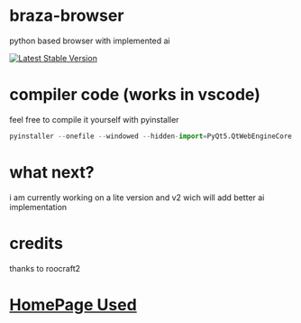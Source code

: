 # braza-browser
python based browser with implemented ai

[![Latest Stable Version](https://poser.pugx.org/chrome-php/chrome/version)](https://packagist.org/packages/chrome-php/chrome)


# compiler code (works in vscode)
feel free to compile it yourself with pyinstaller
```python
pyinstaller --onefile --windowed --hidden-import=PyQt5.QtWebEngineCore --hidden-import=PyQt5.QtWebEngineWidgets --hidden-import=PyQt5.QtWebChannel --collect-all PyQt5.QtWebEngineWidgets braza.py
```

# what next?
i am currently working  on a lite version and v2 wich will add better ai implementation 

# credits
thanks to roocraft2

# [HomePage Used](https://www.google.com "Google's Homepage")
